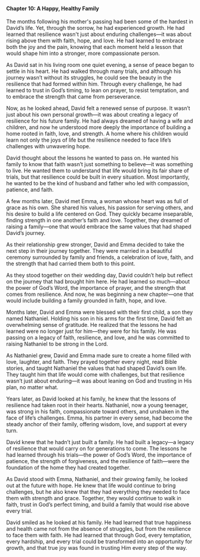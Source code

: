 

#### Chapter 10: A Happy, Healthy Family

The months following his mother's passing had been some of the hardest in David’s life. Yet, through the sorrow, he had experienced growth. He had learned that resilience wasn't just about enduring challenges—it was about rising above them with faith, hope, and love. He had learned to embrace both the joy and the pain, knowing that each moment held a lesson that would shape him into a stronger, more compassionate person.

As David sat in his living room one quiet evening, a sense of peace began to settle in his heart. He had walked through many trials, and although his journey wasn’t without its struggles, he could see the beauty in the resilience that had formed within him. Through every challenge, he had learned to trust in God’s timing, to lean on prayer, to resist temptation, and to embrace the strength that came from perseverance.

Now, as he looked ahead, David felt a renewed sense of purpose. It wasn’t just about his own personal growth—it was about creating a legacy of resilience for his future family. He had always dreamed of having a wife and children, and now he understood more deeply the importance of building a home rooted in faith, love, and strength. A home where his children would learn not only the joys of life but the resilience needed to face life’s challenges with unwavering hope.

David thought about the lessons he wanted to pass on. He wanted his family to know that faith wasn’t just something to believe—it was something to live. He wanted them to understand that life would bring its fair share of trials, but that resilience could be built in every situation. Most importantly, he wanted to be the kind of husband and father who led with compassion, patience, and faith.

A few months later, David met Emma, a woman whose heart was as full of grace as his own. She shared his values, his passion for serving others, and his desire to build a life centered on God. They quickly became inseparable, finding strength in one another’s faith and love. Together, they dreamed of raising a family—one that would embrace the same values that had shaped David’s journey.

As their relationship grew stronger, David and Emma decided to take the next step in their journey together. They were married in a beautiful ceremony surrounded by family and friends, a celebration of love, faith, and the strength that had carried them both to this point.

As they stood together on their wedding day, David couldn’t help but reflect on the journey that had brought him here. He had learned so much—about the power of God’s Word, the importance of prayer, and the strength that comes from resilience. And now, he was beginning a new chapter—one that would include building a family grounded in faith, hope, and love.

Months later, David and Emma were blessed with their first child, a son they named Nathaniel. Holding his son in his arms for the first time, David felt an overwhelming sense of gratitude. He realized that the lessons he had learned were no longer just for him—they were for his family. He was passing on a legacy of faith, resilience, and love, and he was committed to raising Nathaniel to be strong in the Lord.

As Nathaniel grew, David and Emma made sure to create a home filled with love, laughter, and faith. They prayed together every night, read Bible stories, and taught Nathaniel the values that had shaped David’s own life. They taught him that life would come with challenges, but that resilience wasn’t just about enduring—it was about leaning on God and trusting in His plan, no matter what.

Years later, as David looked at his family, he knew that the lessons of resilience had taken root in their hearts. Nathaniel, now a young teenager, was strong in his faith, compassionate toward others, and unshaken in the face of life’s challenges. Emma, his partner in every sense, had become the steady anchor of their family, offering wisdom, love, and support at every turn.

David knew that he hadn’t just built a family. He had built a legacy—a legacy of resilience that would carry on for generations to come. The lessons he had learned through his trials—the power of God’s Word, the importance of patience, the strength of forgiveness, and the resilience of faith—were the foundation of the home they had created together.

As David stood with Emma, Nathaniel, and their growing family, he looked out at the future with hope. He knew that life would continue to bring challenges, but he also knew that they had everything they needed to face them with strength and grace. Together, they would continue to walk in faith, trust in God’s perfect timing, and build a family that would rise above every trial.

David smiled as he looked at his family. He had learned that true happiness and health came not from the absence of struggles, but from the resilience to face them with faith. He had learned that through God, every temptation, every hardship, and every trial could be transformed into an opportunity for growth, and that true joy was found in trusting Him every step of the way.

